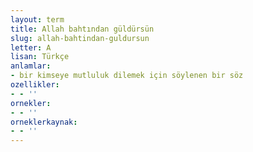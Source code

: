 ```yaml
---
layout: term
title: Allah bahtından güldürsün
slug: allah-bahtindan-guldursun
letter: A
lisan: Türkçe
anlamlar:
- bir kimseye mutluluk dilemek için söylenen bir söz
ozellikler:
- - ''
ornekler:
- - ''
orneklerkaynak:
- - ''
---
```

